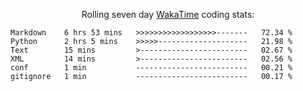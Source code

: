 <!--<p align="center">
  <img width="auto" src ="https://github-readme-stats.vercel.app/api/top-langs/?username=syrkis&layout=compact&hide_border=true&theme=darcula&bg_color=00000000&langs_count=6&hide=jupyter%20notebook,JavaScript,HTML" width = 400>
      <img src ="https://github-readme-streak-stats.herokuapp.com?user=syrkis&theme=darcula&hide_border=true&background=FFFFFF00" width = 400>

</p>-->
<p align="center">Rolling seven day <a href='https://wakatime.com/'> WakaTime</a> coding stats:</p>
<!--START_SECTION:waka-->

```text
Markdown    6 hrs 53 mins   >>>>>>>>>>>>>>>>>>-------   72.34 %
Python      2 hrs 5 mins    >>>>>--------------------   21.98 %
Text        15 mins         >------------------------   02.67 %
XML         14 mins         >------------------------   02.56 %
conf        1 min           -------------------------   00.21 %
gitignore   1 min           -------------------------   00.17 %
```

<!--END_SECTION:waka-->
